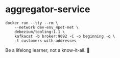 # aggregator-service

```shell script
docker run --tty --rm \
    --network dev-env_4pet-net \
    debezium/tooling:1.1 \
    kafkacat -b broker:9092 -C -o beginning -q \
    -t customers-with-addresses
```

<!-- INSPIRATIONAL_QUOTE_START -->
Be a lifelong learner, not a know-it-all.
🐯
<!-- INSPIRATIONAL_QUOTE_END -->
